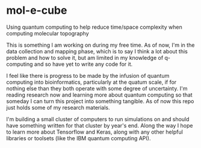 # mol-e-cube
Using quantum computing to help reduce time/space complexity when computing molecular topography

This is something I am working on during my free time. As of now, I'm in the data collection and mapping phase, which is to say
I think a lot about this problem and how to solve it, but am limited in my knowledge of q-computing and so have yet to write any code for it. 

I feel like there is progress to be made by the infusion of quantum computing into bioinformatics, particularly at the quatum scale, if for nothing else than they both operate with some degree of uncertainty. I'm reading research now and learning more about quantum computing so that someday I can turn this project into something tangible. As of now this repo just holds some of my research materials. 

I'm building a small cluster of computers to run simulations on and should have something written for that cluster by year's end.
Along the way I hope to learn more about Tensorflow and Keras, along with any other helpful libraries or toolsets (like the IBM quantum computing API). 
